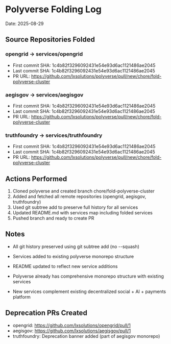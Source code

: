 # Polyverse Folding Log
Date: 2025-08-29

## Source Repositories Folded

### opengrid → services/opengrid
- First commit SHA: 1c4b82f3296092431e54e93d6ac1121486ae2045
- Last commit SHA: 1c4b82f3296092431e54e93d6ac1121486ae2045
- PR URL: https://github.com/lxsolutions/polyverse/pull/new/chore/fold-polyverse-cluster

### aegisgov → services/aegisgov
- First commit SHA: 1c4b82f3296092431e54e93d6ac1121486ae2045
- Last commit SHA: 1c4b82f3296092431e54e93d6ac1121486ae2045
- PR URL: https://github.com/lxsolutions/polyverse/pull/new/chore/fold-polyverse-cluster

### truthfoundry → services/truthfoundry
- First commit SHA: 1c4b82f3296092431e54e93d6ac1121486ae2045
- Last commit SHA: 1c4b82f3296092431e54e93d6ac1121486ae2045
- PR URL: https://github.com/lxsolutions/polyverse/pull/new/chore/fold-polyverse-cluster

## Actions Performed
1. Cloned polyverse and created branch chore/fold-polyverse-cluster
2. Added and fetched all remote repositories (opengrid, aegisgov, truthfoundry)
3. Used git subtree add to preserve full history for all services
4. Updated README.md with services map including folded services
5. Pushed branch and ready to create PR

## Notes
- All git history preserved using git subtree add (no --squash)
- Services added to existing polyverse monorepo structure
- README updated to reflect new service additions
- Polyverse already has comprehensive monorepo structure with existing services

- New services complement existing decentralized social + AI + payments platform

## Deprecation PRs Created
- opengrid: https://github.com/lxsolutions/opengrid/pull/1
- aegisgov: https://github.com/lxsolutions/aegisgov/pull/1
- truthfoundry: Deprecation banner added (part of aegisgov monorepo)

